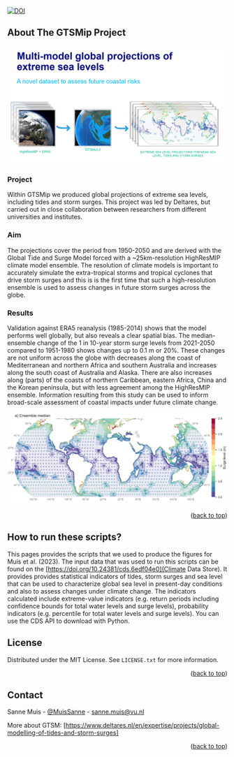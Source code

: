 <!-- Improved compatibility of back to top link: See: https://github.com/othneildrew/Best-README-Template/pull/73 -->
<a name="readme-top"></a>
<!--
-->
[![DOI](https://zenodo.org/badge/668636751.svg)](https://zenodo.org/badge/latestdoi/668636751)

<!-- ABOUT THE PROJECT -->
## About The GTSMip Project
![GTSMip](images/Capture.PNG)
### Project
Within GTSMip we produced global projections of extreme sea levels, including tides and storm surges. This project was led by Deltares, but carried out in close collaboration between researchers from different universities and institutes. 

### Aim
The projections cover the period from 1950-2050 and are derived with the Global Tide and Surge Model forced with a ~25km-resolution HighResMIP climate model ensemble. The resolution of climate models is important to accurately simulate the extra-tropical storms and tropical cyclones that drive storm surges and this is is the first time that such a high-resolution ensemble is used to assess changes in future storm surges across the globe. 

### Results
Validation against ERA5 reanalysis (1985-2014) shows that the model performs well globally, but also reveals a clear spatial bias. The median-ensemble change of the 1 in 10-year storm surge levels from 2021-2050 compared to 1951-1980 shows changes up to 0.1 m or 20%. These changes are not uniform across the globe with decreases along the coast of Mediterranean and northern Africa and southern Australia and increases along the south coast of Australia and Alaska. There are also increases along (parts) of the coasts of northern Caribbean, eastern Africa, China and the Korean peninsula, but with less agreement among the HighResMIP ensemble. Information resulting from this study can be used to inform broad-scale assessment of coastal impacts under future climate change.

![GTSMip_ens_median](images/ensemble_mean.png)

<p align="right">(<a href="#readme-top">back to top</a>)</p>

## How to run these scripts? 
This pages provides the scripts that we used to produce the figures for Muis et al. (2023). The input data that was used to run this scripts can be found on the [https://doi.org/10.24381/cds.6edf04e0](Climate Data Store). It provides provides statistical indicators of tides, storm surges and sea level that can be used to characterize global sea level in present-day conditions and also to assess changes under climate change. The indicators calculated include extreme-value indicators (e.g. return periods including confidence bounds for total water levels and surge levels), probability indicators (e.g. percentile for total water levels and surge levels). You can use the CDS API to download with Python.

<!-- LICENSE -->
## License
Distributed under the MIT License. See `LICENSE.txt` for more information.

<p align="right">(<a href="#readme-top">back to top</a>)</p>


<!-- CONTACT -->
## Contact

Sanne Muis - [@MuisSanne](https://twitter.com/MuisSanne) - sanne.muis@vu.nl

More about GTSM: [https://www.deltares.nl/en/expertise/projects/global-modelling-of-tides-and-storm-surges]

<p align="right">(<a href="#readme-top">back to top</a>)</p>
